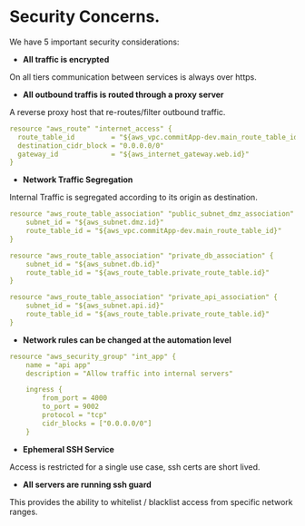 # Security Concerns.


We have 5 important security considerations:

* **All traffic is encrypted**

On all tiers communication between services is always over https.

* **All outbound traffis is routed through a proxy server**

A reverse proxy host that re-routes/filter outbound traffic.

```yaml
resource "aws_route" "internet_access" {
  route_table_id         = "${aws_vpc.commitApp-dev.main_route_table_id}"
  destination_cidr_block = "0.0.0.0/0"
  gateway_id             = "${aws_internet_gateway.web.id}"
}
```

* **Network Traffic Segregation**

Internal Traffic is segregated according to its origin as destination.

```yaml
resource "aws_route_table_association" "public_subnet_dmz_association" {
    subnet_id = "${aws_subnet.dmz.id}"
    route_table_id = "${aws_vpc.commitApp-dev.main_route_table_id}"
}

resource "aws_route_table_association" "private_db_association" {
    subnet_id = "${aws_subnet.db.id}"
    route_table_id = "${aws_route_table.private_route_table.id}"
}

resource "aws_route_table_association" "private_api_association" {
    subnet_id = "${aws_subnet.api.id}"
    route_table_id = "${aws_route_table.private_route_table.id}"
}
```

* **Network rules can be changed at the automation level**

```yaml
resource "aws_security_group" "int_app" {
	name = "api app"
	description = "Allow traffic into internal servers"

	ingress {
		from_port = 4000
		to_port = 9002
		protocol = "tcp"
		cidr_blocks = ["0.0.0.0/0"]
	}
```

* **Ephemeral SSH Service**

Access is restricted for a single use case, ssh certs are short lived.

* **All servers are running ssh guard**

This provides the ability to whitelist / blacklist access from specific network ranges.
